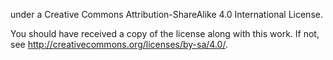 under a Creative Commons Attribution-ShareAlike 4.0 International License.

You should have received a copy of the license along with this work.
If not, see <http://creativecommons.org/licenses/by-sa/4.0/>.
